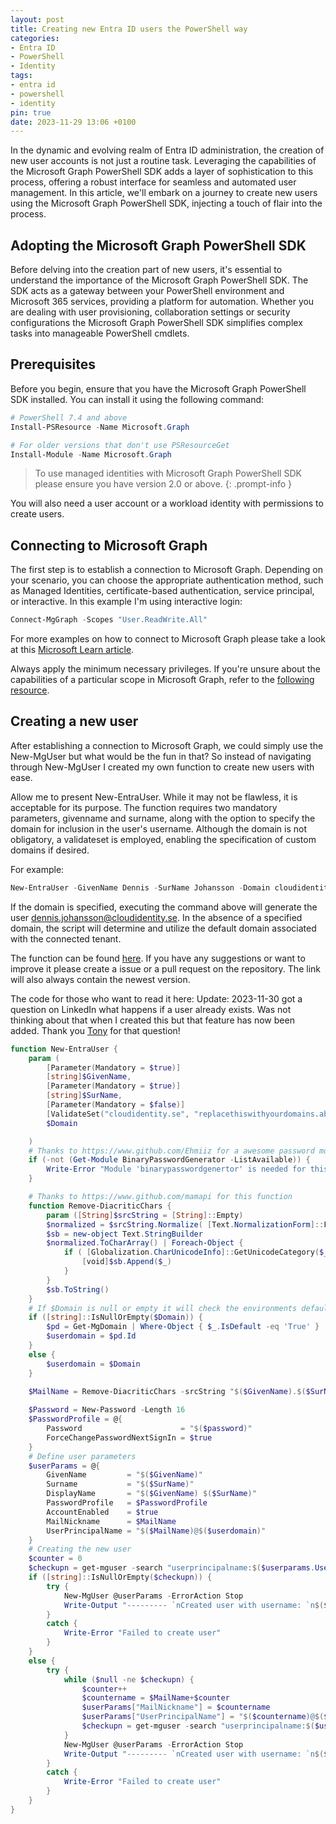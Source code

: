 ```yaml
---
layout: post
title: Creating new Entra ID users the PowerShell way
categories:
- Entra ID
- PowerShell
- Identity
tags:
- entra id
- powershell
- identity
pin: true
date: 2023-11-29 13:06 +0100
---
```

In the dynamic and evolving realm of Entra ID administration, the creation of new user accounts is not just a routine task. Leveraging the capabilities of the Microsoft Graph PowerShell SDK adds a layer of sophistication to this process, offering a robust interface for seamless and automated user management. In this article, we'll embark on a journey to create new users using the Microsoft Graph PowerShell SDK, injecting a touch of flair into the process.

## Adopting the Microsoft Graph PowerShell SDK
Before delving into the creation part of new users, it's essential to understand the importance of the Microsoft Graph PowerShell SDK. The SDK acts as a gateway between your PowerShell environment and Microsoft 365 services, providing a platform for automation. Whether you are dealing with user provisioning, collaboration settings or security configurations the Microsoft Graph PowerShell SDK simplifies complex tasks into manageable PowerShell cmdlets.

## Prerequisites
Before you begin, ensure that you have the Microsoft Graph PowerShell SDK installed. You can install it using the following command:

```powershell
# PowerShell 7.4 and above
Install-PSResource -Name Microsoft.Graph

# For older versions that don't use PSResourceGet
Install-Module -Name Microsoft.Graph
```
> To use managed identities with Microsoft Graph PowerShell SDK please ensure you have version 2.0 or above.
{: .prompt-info }

You will also need a user account or a workload identity with permissions to create users.

## Connecting to Microsoft Graph
The first step is to establish a connection to Microsoft Graph. Depending on your scenario, you can choose the appropriate authentication method, such as Managed Identities, certificate-based authentication, service principal, or interactive. In this example I'm using interactive login:

```powershell
Connect-MgGraph -Scopes "User.ReadWrite.All"
```

For more examples on how to connect to Microsoft Graph please take a look at this [Microsoft Learn article](https://learn.microsoft.com/en-us/powershell/microsoftgraph/authentication-commands?view=graph-powershell-1.0).

Always apply the minimum necessary privileges. If you're unsure about the capabilities of a particular scope in Microsoft Graph, refer to the [following resource](https://graphpermissions.merill.net/).

## Creating a new user
After establishing a connection to Microsoft Graph, we could simply use the New-MgUser but what would be the fun in that? 
So instead of navigating through New-MgUser I created my own function to create new users with ease. 

Allow me to present New-EntraUser. While it may not be flawless, it is acceptable for its purpose. The function requires two mandatory parameters, givenname and surname, along with the option to specify the domain for inclusion in the user's username. Although the domain is not obligatory, a validateset is employed, enabling the specification of custom domains if desired.

For example:
```powershell
New-EntraUser -GivenName Dennis -SurName Johansson -Domain cloudidentity.se
```
If the domain is specified, executing the command above will generate the user dennis.johansson@cloudidentity.se. In the absence of a specified domain, the script will determine and utilize the default domain associated with the connected tenant.

The function can be found [here](https://github.com/jdenka/New-EntraUser). If you have any suggestions or want to improve it please create a issue or a pull request on the repository. The link will also always contain the newest version. 

The code for those who want to read it here: 
Update: 2023-11-30 got a question on LinkedIn what happens if a user already exists. Was not thinking about that when I created this but that feature has now been added. Thank you [Tony](https://github.com/tonylanglet) for that question!

```powershell
function New-EntraUser {
    param (
        [Parameter(Mandatory = $true)]
        [string]$GivenName,
        [Parameter(Mandatory = $true)]
        [string]$SurName,
        [Parameter(Mandatory = $false)]
        [ValidateSet("cloudidentity.se", "replacethiswithyourdomains.abc", "yourcompanydomain.xyz", "thiswasjustfortesting.net")]
        $Domain

    )
    # Thanks to https://www.github.com/Ehmiiz for a awesome password module
    if (-not (Get-Module BinaryPasswordGenerator -ListAvailable)) {
        Write-Error "Module 'binarypasswordgenertor' is needed for this function to work" -ErrorAction Stop
    }

    # Thanks to https://www.github.com/mamapi for this function
    function Remove-DiacriticChars {
        param ([String]$srcString = [String]::Empty)
        $normalized = $srcString.Normalize( [Text.NormalizationForm]::FormD )
        $sb = new-object Text.StringBuilder
        $normalized.ToCharArray() | Foreach-Object { 
            if ( [Globalization.CharUnicodeInfo]::GetUnicodeCategory($_) -ne [Globalization.UnicodeCategory]::NonSpacingMark) {
                [void]$sb.Append($_)
            }
        }
        $sb.ToString()
    }
    # If $Domain is null or empty it will check the environments default domain and use it.
    if ([string]::IsNullOrEmpty($Domain)) {
        $pd = Get-MgDomain | Where-Object { $_.IsDefault -eq 'True' }
        $userdomain = $pd.Id
    }
    else {
        $userdomain = $Domain
    }
    
    $MailName = Remove-DiacriticChars -srcString "$($GivenName).$($SurName)"

    $Password = New-Password -Length 16
    $PasswordProfile = @{
        Password                      = "$($password)"
        ForceChangePasswordNextSignIn = $true
    }
    # Define user parameters
    $userParams = @{
        GivenName         = "$($GivenName)"
        Surname           = "$($SurName)"
        DisplayName       = "$($GivenName) $($SurName)"
        PasswordProfile   = $PasswordProfile
        AccountEnabled    = $true
        MailNickname      = $MailName
        UserPrincipalName = "$($MailName)@$($userdomain)"
    }
    # Creating the new user
    $counter = 0
    $checkupn = get-mguser -search "userprincipalname:$($userparams.UserPrincipalName)" -ConsistencyLevel eventual
    if ([string]::IsNullOrEmpty($checkupn)) {
        try {
            New-MgUser @userParams -ErrorAction Stop
            Write-Output "--------- `nCreated user with username: `n$($userParams.UserPrincipalName) `nWith password: `n$Password `n---------"
        }
        catch {
            Write-Error "Failed to create user" 
        }
    }
    else {
        try {
            while ($null -ne $checkupn) {
                $counter++
                $countername = $MailName+$counter
                $userParams["MailNickname"] = $countername
                $userParams["UserPrincipalName"] = "$($countername)@$($userdomain)"
                $checkupn = get-mguser -search "userprincipalname:$($userparams.UserPrincipalName)" -ConsistencyLevel eventual
            }
            New-MgUser @userParams -ErrorAction Stop
            Write-Output "--------- `nCreated user with username: `n$($userParams.UserPrincipalName) `nWith password: `n$Password `n---------"
        }
        catch {
            Write-Error "Failed to create user"
        }
    }
}
```